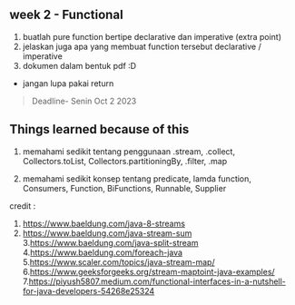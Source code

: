 ## week 2 - Functional
1. buatlah pure function bertipe declarative dan imperative (extra point)
2. jelaskan juga apa yang membuat function tersebut declarative / imperative
3. dokumen dalam bentuk pdf :D

* jangan lupa pakai return

> Deadline- Senin Oct 2 2023


## Things learned because of this

1. memahami sedikit tentang penggunaan .stream, .collect, Collectors.toList, Collectors.partitioningBy,
   .filter, .map
   
2. memahami sedikit konsep tentang predicate, lamda function, Consumers, Function, BiFunctions, Runnable, Supplier

credit :
1. https://www.baeldung.com/java-8-streams
2. https://www.baeldung.com/java-stream-sum
3.https://www.baeldung.com/java-split-stream
4.https://www.baeldung.com/foreach-java
5.https://www.scaler.com/topics/java-stream-map/
6.https://www.geeksforgeeks.org/stream-maptoint-java-examples/
7.https://piyush5807.medium.com/functional-interfaces-in-a-nutshell-for-java-developers-54268e25324
